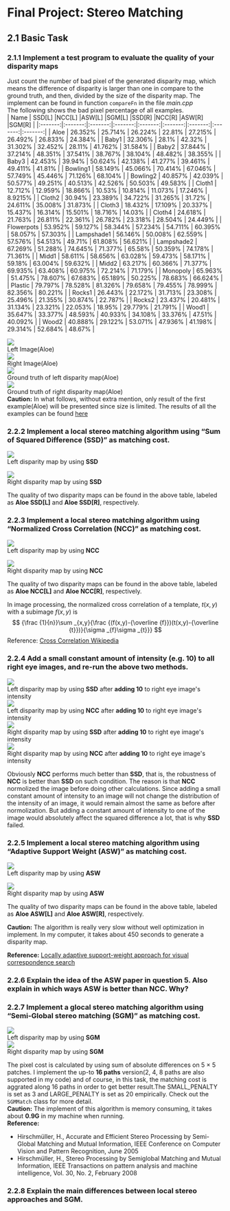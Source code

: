 # Final Project: Stereo Matching

## 2.1 Basic Task

### 2.1.1 Implement a test program to evaluate the quality of your disparity maps

Just count the number of bad pixel of the generated disparity map, which means the difference of disparity is larger than one in compare to the ground truth, and then, divided by the size of the disparity map. The implement can be found in function `compareFn` in the file *main.cpp*<br>
The following shows the bad pixel percentage of all examples.<br>
| Name | SSD[L] |NCC[L] |ASW[L] |SGM[L] |SSD[R] |NCC[R] |ASW[R] |SGM[R] |
|:-------:|:-------:|:-------:|:-------:|:-------:|:-------:|:-------:|:-------:|:-------:|
| Aloe | 26.352% | 25.714% | 26.224% | 22.81% | 27.215% | 26.492% | 26.833% | 24.384% |
| Baby1 | 32.306% | 28.1% | 42.32% | 31.302% | 32.452% | 28.11% | 41.762% | 31.584% |
| Baby2 | 37.844% | 37.214% | 48.351% | 37.541% | 38.767% | 38.104% | 48.482% | 38.355% |
| Baby3 | 42.453% | 39.94% | 50.624% | 42.138% | 41.277% | 39.461% | 49.411% | 41.81% |
| Bowling1 | 58.149% | 45.066% | 70.414% | 67.046% | 57.749% | 45.446% | 71.126% | 68.104% |
| Bowling2 | 40.857% | 42.039% | 50.577% | 49.251% | 40.513% | 42.526% | 50.503% | 49.583% |
| Cloth1 | 12.712% | 12.959% | 18.866% | 10.53% | 10.814% | 11.073% | 17.246% | 8.9215% |
| Cloth2 | 30.94% | 23.389% | 34.722% | 31.265% | 31.72% | 24.611% | 35.008% | 31.873% |
| Cloth3 | 18.432% | 17.109% | 20.337% | 15.437% | 16.314% | 15.501% | 18.716% | 14.03% |
| Cloth4 | 24.618% | 21.763% | 26.811% | 22.361% | 26.782% | 23.318% | 28.504% | 24.449% |
| Flowerpots | 53.952% | 59.127% | 58.344% | 57.234% | 54.711% | 60.395% | 58.057% | 57.303% |
| Lampshade1 | 56.146% | 50.008% | 62.559% | 57.576% | 54.513% | 49.71% | 61.808% | 56.621% |
| Lampshade2 | 67.269% | 51.288% | 74.645% | 71.377% | 65.58% | 50.359% | 74.178% | 71.361% |
| Midd1 | 58.611% | 58.656% | 63.028% | 59.473% | 58.171% | 59.18% | 63.004% | 59.632% |
| Midd2 | 63.217% | 60.366% | 71.377% | 69.935% | 63.408% | 60.975% | 72.214% | 71.179% |
| Monopoly | 65.963% | 51.475% | 78.607% | 67.683% | 65.189% | 50.225% | 78.683% | 66.624% |
| Plastic | 79.797% | 78.528% | 81.326% | 79.658% | 79.455% | 78.999% | 82.356% | 80.221% |
| Rocks1 | 26.443% | 22.172% | 31.713% | 23.308% | 25.496% | 21.355% | 30.874% | 22.787% |
| Rocks2 | 23.437% | 20.481% | 31.134% | 23.321% | 22.053% | 18.95% | 29.779% | 21.791% |
| Wood1 | 35.647% | 33.377% | 48.593% | 40.933% | 34.108% | 33.376% | 47.51% | 40.092% |
| Wood2 | 40.888% | 29.122% | 53.071% | 47.936% | 41.198% | 29.314% | 52.684% | 48.67% |

![](src/pic/view1.png)<br>
Left Image(Aloe)<br>
![](src/pic/view5.png)<br>
Right Image(Aloe)<br>
![](src/pic/disp1.png)<br>
Ground truth of left disparity map(Aloe)<br>
![](src/pic/disp5.png)<br>
Ground truth of right disparity map(Aloe)<br>
**Caution:** In what follows, without extra mention, only result of the first example(Aloe) will be presented since size is limited. The results of all the examples can be found [here](https://drive.google.com/file/d/0BwFktEM1WILoSFUtNmh1dGhFR2s/view?usp=sharing)

### 2.2.2 Implement a local stereo matching algorithm using “Sum of Squared Difference (SSD)” as matching cost.

![](src/pic/Aloe_disp1_SSD.png)<br>
Left disparity map by using **SSD**

![](src/pic/Aloe_disp5_SSD.png)<br>
Right disparity map by using **SSD**

The quality of two disparity maps can be found in the above table, labeled as **Aloe SSD[L]** and **Aloe SSD[R]**, respectively.

### 2.2.3 Implement a local stereo matching algorithm using “Normalized Cross Correlation (NCC)” as matching cost.

![](src/pic/Aloe_disp1_NCC.png)<br>
Left disparity map by using **NCC**

![](src/pic/Aloe_disp5_NCC.png)<br>
Right disparity map by using **NCC**

The quality of two disparity maps can be found in the above table, labeled as **Aloe NCC[L]** and **Aloe NCC[R]**, respectively.

In image processing, the normalized cross correlation of a template, $t(x, y)$ with a subimage $f(x, y)$ is
$$
{\frac {1}{n}}\sum _{x,y}{\frac {(f(x,y)-{\overline {f}})(t(x,y)-{\overline {t}})}{\sigma _{f}\sigma _{t}}}
$$
Reference: [Cross Correlation Wikipedia](https://en.wikipedia.org/wiki/Cross-correlation)

### 2.2.4 Add a small constant amount of intensity (e.g. 10) to all right eye images, and re-run the above two methods.

![](src/pic/2_Aloe_disp1_SSD.png)<br>
Left disparity map by using **SSD** after **adding 10** to right eye image's intensity<br>
![](src/pic/2_Aloe_disp1_NCC.png)<br>
Left disparity map by using **NCC** after **adding 10** to right eye image's intensity<br>
![](src/pic/2_Aloe_disp5_SSD.png)<br>
Right disparity map by using **SSD** after **adding 10** to right eye image's intensity<br>
![](src/pic/2_Aloe_disp5_NCC.png)<br>
Right disparity map by using **NCC** after **adding 10** to right eye image's intensity<br>

Obviously **NCC** performs much better than **SSD**, that is, the robustness of **NCC** is better than **SSD** on such condition. The reason is that **NCC** normolized the image before doing other calculations. Since adding a small constant amount of intensity to an image will not change the distribution of the intensity of an image, it would remain almost the same as before after normolization. But adding a constant amount of intensity to one of the image would absolutely affect the squared difference a lot, that is why **SSD** failed.

### 2.2.5 Implement a local stereo matching algorithm using “Adaptive Support Weight (ASW)” as matching cost.

![](src/pic/Aloe_disp1_ASW.png)<br>
Left disparity map by using **ASW**

![](src/pic/Aloe_disp5_ASW.png)<br>
Right disparity map by using **ASW**

The quality of two disparity maps can be found in the above table, labeled as **Aloe ASW[L]** and **Aloe ASW[R]**, respectively.

**Caution:** The algorithm is really very slow without well optimization in implement. In my computer, it takes about 450 seconds to generate a disparity map.

**Reference:**
[Locally adaptive support-weight approach for visual correspondence search](http://ieeexplore.ieee.org/document/1467541/)

### 2.2.6 Explain the idea of the ASW paper in question 5. Also explain in which ways ASW is better than NCC. Why?

### 2.2.7 Implement a glocal stereo matching algorithm using “Semi-Global stereo matching (SGM)” as matching cost.

![](src/pic/Aloe_disp1_SGM.png)<br>
Left disparity map by using **SGM**<br>
![](src/pic/Aloe_disp5_SGM.png)<br>
Right disparity map by using **SGM**<br>

The pixel cost is calculated by using sum of absolute differences on 5 × 5 patches. I implement the up-to **16 paths** version(2, 4, 8 paths are also supported in my code) and of course, in this task, the matching cost is aggrated along 16 paths in order to get better result.The SMALL_PENALTY is set as 3 and LARGE_PENALTY is set as 20 empirically. Check out the `SGMMatch` class for more detail.<br>
**Caution:** The implement of this algorithm is memory consuming, it takes about **0.9G** in my machine when running.<br>
**Reference:**
* Hirschmüller, H., Accurate and Efficient Stereo Processing by Semi-Global Matching and Mutual Information, IEEE Conference on Computer Vision and Pattern Recognition, June 2005
* Hirschmüller, H., Stereo Processing by Semiglobal Matching and Mutual Information, IEEE Transactions on pattern analysis and machine intelligence, Vol. 30, No. 2, February 2008

### 2.2.8 Explain the main differences between local stereo approaches and SGM.
